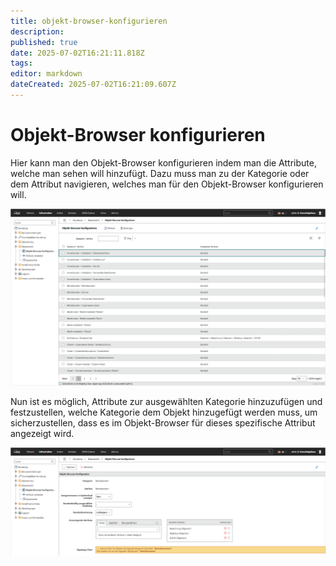 ```yaml
---
title: objekt-browser-konfigurieren
description: 
published: true
date: 2025-07-02T16:21:11.818Z
tags: 
editor: markdown
dateCreated: 2025-07-02T16:21:09.607Z
---
```


# Objekt-Browser konfigurieren

Hier kann man den Objekt-Browser konfigurieren indem man die Attribute, welche man sehen will hinzufügt. Dazu muss man zu der Kategorie oder dem Attribut navigieren, welches man für den Objekt-Browser konfigurieren will.

[![Objekt-Browser](../../../assets/images/de/administration/verwaltung/datenansicht/objekt-browser-konfigurieren/1-obk.png)](../../../assets/images/de/administration/verwaltung/datenansicht/objekt-browser-konfigurieren/1-obk.png)

Nun ist es möglich, Attribute zur ausgewählten Kategorie hinzuzufügen und festzustellen, welche Kategorie dem Objekt hinzugefügt werden muss, um sicherzustellen, dass es im Objekt-Browser für dieses spezifische Attribut angezeigt wird.

[![Objekt-Browser](../../../assets/images/de/administration/verwaltung/datenansicht/objekt-browser-konfigurieren/2-obk.png)](../../../assets/images/de/administration/verwaltung/datenansicht/objekt-browser-konfigurieren/2-obk.png)

